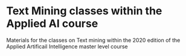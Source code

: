 # Text Mining classes within the Applied AI course 
Materials for the classes on Text mining within the 2020 edition of the Applied Artificail Intelligence master level course
